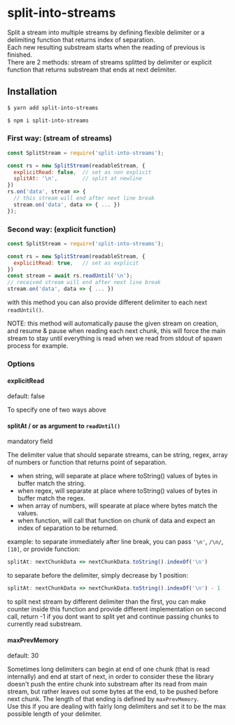 # split-into-streams

Split a stream into multiple streams by defining flexible delimiter or a delimiting function that returns index of separation.
<br/>Each new resulting substream starts when the reading of previous is finished.
<br/>There are 2 methods: stream of streams splitted by delimiter or explicit function that returns substream that ends at next delimiter.

## Installation

```bash
$ yarn add split-into-streams
```

```bash
$ npm i split-into-streams
```

### First way: (stream of streams)

```js
const SplitStream = require('split-into-streams');

const rs = new SplitStream(readableStream, {
  explicitRead: false,  // set as non explicit
  splitAt: '\n',        // split at newline
})
rs.on('data', stream => {
  // this stream will end after next line break
  stream.on('data', data => { ... })
});
```

### Second way: (explicit function)

```js
const SplitStream = require('split-into-streams');

const rs = new SplitStream(readableStream, {
  explicitRead: true,   // set as explicit
})
const stream = await rs.readUntil('\n');
// received stream will end after next line break
stream.on('data', data => { ... })
```
with this method you can also provide different delimiter to each next `readUntil()`.

NOTE: this method will automatically pause the given stream on creation, and resume & pause when reading each next chunk, this  will force the main stream to stay until everything is read when we read from stdout of spawn process for example.

### Options

#### explicitRead
default: false

To specify one of two ways above

#### splitAt / or as argument to `readUntil()`
mandatory field

The delimiter value that should separate streams, can be string, regex, array of numbers or function that returns point of separation.
- when string, will separate at place where toString() values of bytes in buffer match the string.
- when regex, will separate at place where toString() values of bytes in buffer match the regex.
- when array of numbers, will spearate at place where bytes match the values.
- when function, will call that function on chunk of data and expect an index of separation to be returned.

example: to separate immediately after line break, you can pass `'\n'`, `/\n/`, `[10]`, or provide function:
```js
splitAt: nextChunkData => nextChunkData.toString().indexOf('\n')
```
to separate before the delimiter, simply decrease by 1 position:
```js
splitAt: nextChunkData => nextChunkData.toString().indexOf('\n') - 1
```
to split next stream by different delimiter than the first, you can make counter inside this function and provide different implementation on second call, return -1 if you dont want to split yet and continue passing chunks to currently read substream.

#### maxPrevMemory
default: 30

Sometimes long delimiters can begin at end of one chunk (that is read internally) and end at start of next, in order to consider these the library doesn't push the entire chunk into substream after its read from main stream, but rather leaves out some bytes at the end, to be pushed before next chunk. The length of that ending is defined by `maxPrevMemory`.
<br/>Use this if you are dealing with fairly long delimiters and set it to be the max possible length of your delimiter.
